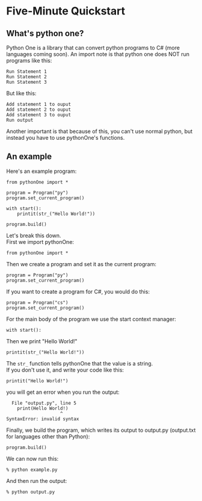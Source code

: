 # Five-Minute Quickstart
## What's python one?
Python One is a library that can convert python programs to C# (more languages coming soon). An import note is that python one does NOT run programs like this:
```
Run Statement 1
Run Statement 2
Run Statement 3
```
But like this:
```
Add statement 1 to ouput
Add statement 2 to ouput
Add statement 3 to ouput
Run output
```
Another important is that because of this, you can't use normal python, but instead you have to use pythonOne's functions.
## An example
Here's an example program:
```
from pythonOne import *

program = Program("py")
program.set_current_program()

with start():
    printit(str_("Hello World!"))

program.build()
```
Let's break this down.<br>
First we import pythonOne:
```
from pythonOne import *
```
Then we create a program and set it as the current program:
```
program = Program("py")
program.set_current_program()
```
If you want to create a program for C#, you would do this:
```
program = Program("cs")
program.set_current_program()
```
For the main body of the program we use the start context manager:
```
with start():
```
Then we print "Hello World!"
```
printit(str_("Hello World!"))
```
The ```str_``` function tells pythonOne that the value is a string.<br>
If you don't use it, and write your code like this:
```
printit("Hello World!")
```
you will get an error when you run the output:
```
  File "output.py", line 5
    print(Hello World!)
                    ^
SyntaxError: invalid syntax
```
Finally, we build the program, which writes its output to output.py (output.txt for languages other than Python):
```
program.build()
```
We can now run this:
```
% python example.py
```
And then run the output:
```
% python output.py
```
